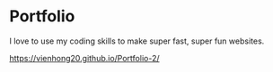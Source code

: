 # Portfolio

I love to use my coding skills to make super fast, super fun websites.

https://vienhong20.github.io/Portfolio-2/

